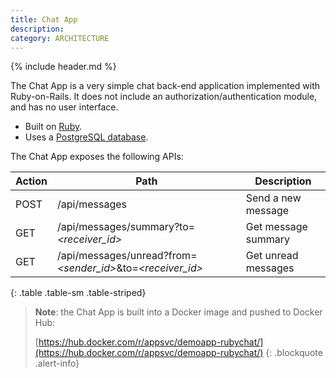 ```yaml
---
title: Chat App
description:
category: ARCHITECTURE
---
```


{% include header.md %}

The Chat App is a very simple chat back-end application implemented with Ruby-on-Rails.
It does not include an authorization/authentication module, and has no user interface.

* Built on [Ruby](https://www.ruby-lang.org/en/).
* Uses a [PostgreSQL database](https://www.postgresql.org/). 

The Chat App exposes the following APIs:

| Action | Path                                     | Description         |
| ------ | ---------------------------------------- | ------------------- |
| POST   | /api/messages                            | Send a new message  |
| GET    | /api/messages/summary?to=*\<receiver_id\>* | Get message summary |
| GET    | /api/messages/unread?from=*\<sender_id\>*&to=*\<receiver_id\>* | Get unread messages |
{: .table .table-sm .table-striped}

> **Note**: the Chat App is built into a Docker image and pushed to Docker Hub:
>
>  [https://hub.docker.com/r/appsvc/demoapp-rubychat/](https://hub.docker.com/r/appsvc/demoapp-rubychat/)
{: .blockquote .alert-info}